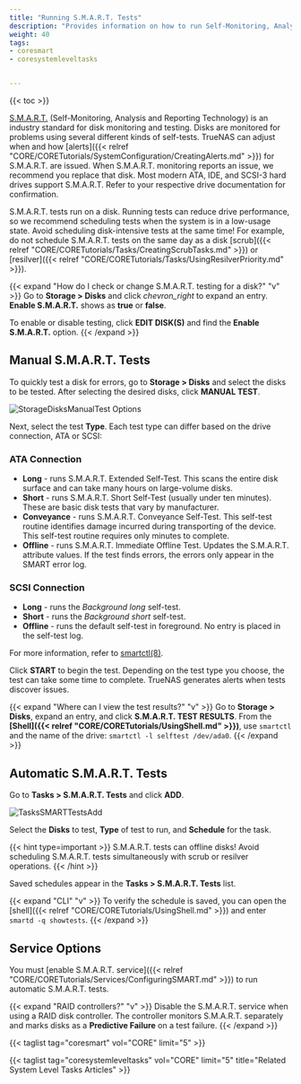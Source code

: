 ```yaml
---
title: "Running S.M.A.R.T. Tests"
description: "Provides information on how to run Self-Monitoring, Analysis and Reporting Technology (S.M.A.R.T.) tests on your TrueNAS."
weight: 40
tags:
- coresmart
- coresystemleveltasks


---
```


{{< toc >}}

[S.M.A.R.T.](https://en.wikipedia.org/wiki/S.M.A.R.T.) (Self-Monitoring, Analysis and Reporting Technology) is an industry standard for disk monitoring and testing.
Disks are monitored for problems using several different kinds of self-tests.
TrueNAS can adjust when and how [alerts]({{< relref "CORE/CORETutorials/SystemConfiguration/CreatingAlerts.md" >}}) for S.M.A.R.T. are issued.
When S.M.A.R.T. monitoring reports an issue, we recommend you replace that disk.
Most modern ATA, IDE, and SCSI-3 hard drives support S.M.A.R.T.
Refer to your respective drive documentation for confirmation.

S.M.A.R.T. tests run on a disk.
Running tests can reduce drive performance, so we recommend scheduling tests when the system is in a low-usage state.
Avoid scheduling disk-intensive tests at the same time!
For example, do not schedule S.M.A.R.T. tests on the same day as a disk [scrub]({{< relref "CORE/CORETutorials/Tasks/CreatingScrubTasks.md" >}}) or [resilver]({{< relref "CORE/CORETutorials/Tasks/UsingResilverPriority.md" >}}).

{{< expand "How do I check or change S.M.A.R.T. testing for a disk?" "v" >}}
Go to **Storage > Disks** and click <i class="material-icons" aria-hidden="true" title="Expand">chevron_right</i> to expand an entry.
**Enable S.M.A.R.T.** shows as **true** or **false**.

To enable or disable testing, click **EDIT DISK(S)** and find the **Enable S.M.A.R.T.** option.
{{< /expand >}}

## Manual S.M.A.R.T. Tests

To quickly test a disk for errors, go to **Storage > Disks** and select the disks to be tested.
After selecting the desired disks, click **MANUAL TEST**.

![StorageDisksManualTest Options](/images/CORE/Storage/StorageDisksManualTestOptions.png "Manual Test Options")

Next, select the test **Type**.
Each test type can differ based on the drive connection, ATA or SCSI:

### ATA Connection

* **Long** - runs S.M.A.R.T. Extended Self-Test. This scans the entire disk surface and can take many hours on large-volume disks.
* **Short** - runs S.M.A.R.T. Short Self-Test (usually under ten minutes). These are basic disk tests that vary by manufacturer.
* **Conveyance** - runs S.M.A.R.T. Conveyance Self-Test.
  This self-test routine identifies damage incurred during transporting of the device.
  This self-test routine requires only minutes to complete.
* **Offline** - runs S.M.A.R.T. Immediate Offline Test.
 Updates the S.M.A.R.T. attribute values. If the test finds errors, the errors only appear in the SMART error log.

### SCSI Connection
* **Long** - runs the *Background long* self-test.
* **Short** - runs the *Background short* self-test.
* **Offline** - runs the default self-test in foreground.
  No entry is placed in the self-test log.

For more information, refer to [smartctl(8)](https://www.unix.com/man-page/suse/8/smartctl/).

Click **START** to begin the test.
Depending on the test type you choose, the test can take some time to complete.
TrueNAS generates alerts when tests discover issues.

{{< expand "Where can I view the test results?" "v" >}}
Go to **Storage > Disks**, expand an entry, and click **S.M.A.R.T. TEST RESULTS**.
From the **[Shell]({{< relref "CORE/CORETutorials/UsingShell.md" >}})**, use `smartctl` and the name of the drive: `smartctl -l selftest /dev/ada0`.
{{< /expand >}}

## Automatic S.M.A.R.T. Tests

Go to **Tasks > S.M.A.R.T. Tests** and click **ADD**.

![TasksSMARTTestsAdd](/images/CORE/Tasks/TasksSMARTTestsAdd.png "Add recurring S.M.A.R.T. test")

Select the **Disks** to test, **Type** of test to run, and **Schedule** for the task.

{{< hint type=important >}}
S.M.A.R.T. tests can offline disks! Avoid scheduling S.M.A.R.T. tests simultaneously with scrub or resilver operations.
{{< /hint >}}

Saved schedules appear in the **Tasks > S.M.A.R.T. Tests** list.

{{< expand "CLI" "v" >}}
To verify the schedule is saved, you can open the [shell]({{< relref "CORE/CORETutorials/UsingShell.md" >}}) and enter `smartd -q showtests`.
{{< /expand >}}

## Service Options

You must [enable S.M.A.R.T. service]({{< relref "CORE/CORETutorials/Services/ConfiguringSMART.md" >}}) to run automatic S.M.A.R.T. tests.

{{< expand "RAID controllers?" "v" >}}
Disable the S.M.A.R.T. service when using a RAID disk controller.
The controller monitors S.M.A.R.T. separately and marks disks as a **Predictive Failure** on a test failure.
{{< /expand >}}

{{< taglist tag="coresmart" vol="CORE" limit="5" >}}

{{< taglist tag="coresystemleveltasks" vol="CORE" limit="5" title="Related System Level Tasks Articles" >}}
